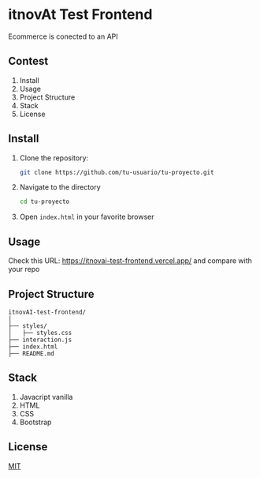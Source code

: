 # itnovAt Test Frontend

Ecommerce is conected to an API

## Contest

1. Install
2. Usage
3. Project Structure
4. Stack
5. License

## Install


1. Clone the repository:
    ```bash
    git clone https://github.com/tu-usuario/tu-proyecto.git
    ```

2. Navigate to the directory
    ```bash
    cd tu-proyecto
    ```

3. Open `index.html` in your favorite browser

## Usage

Check this URL: https://itnovai-test-frontend.vercel.app/ and compare with your repo


##  Project Structure


```plaintext
itnovAI-test-frontend/
│
├── styles/
│   ├── styles.css
├── interaction.js
├── index.html
├── README.md
````
##  Stack
1. Javacript vanilla
2. HTML
3. CSS
4. Bootstrap

## License 
[MIT](https://github.com/git/git-scm.com/blob/main/MIT-LICENSE.txt)
